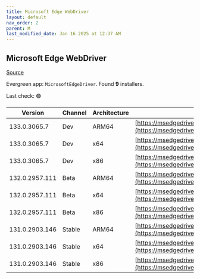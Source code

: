 ```yaml
---
title: Microsoft Edge WebDriver
layout: default
nav_order: 2
parent: M
last_modified_date: Jan 16 2025 at 12:37 AM
---
```


## Microsoft Edge WebDriver

[Source](https://www.microsoft.com/edge)

Evergreen app: `MicrosoftEdgeDriver`. Found **9** installers.

Last check: 🟢

| Version        | Channel | Architecture | URI                                                                                                                                              |
| -------------- | ------- | ------------ | ------------------------------------------------------------------------------------------------------------------------------------------------ |
| 133.0.3065.7   | Dev     | ARM64        | [https://msedgedriver.azureedge.net/133.0.3065.7/edgedriver_arm64.zip](https://msedgedriver.azureedge.net/133.0.3065.7/edgedriver_arm64.zip)     |
| 133.0.3065.7   | Dev     | x64          | [https://msedgedriver.azureedge.net/133.0.3065.7/edgedriver_win64.zip](https://msedgedriver.azureedge.net/133.0.3065.7/edgedriver_win64.zip)     |
| 133.0.3065.7   | Dev     | x86          | [https://msedgedriver.azureedge.net/133.0.3065.7/edgedriver_win32.zip](https://msedgedriver.azureedge.net/133.0.3065.7/edgedriver_win32.zip)     |
| 132.0.2957.111 | Beta    | ARM64        | [https://msedgedriver.azureedge.net/132.0.2957.111/edgedriver_arm64.zip](https://msedgedriver.azureedge.net/132.0.2957.111/edgedriver_arm64.zip) |
| 132.0.2957.111 | Beta    | x64          | [https://msedgedriver.azureedge.net/132.0.2957.111/edgedriver_win64.zip](https://msedgedriver.azureedge.net/132.0.2957.111/edgedriver_win64.zip) |
| 132.0.2957.111 | Beta    | x86          | [https://msedgedriver.azureedge.net/132.0.2957.111/edgedriver_win32.zip](https://msedgedriver.azureedge.net/132.0.2957.111/edgedriver_win32.zip) |
| 131.0.2903.146 | Stable  | ARM64        | [https://msedgedriver.azureedge.net/131.0.2903.146/edgedriver_arm64.zip](https://msedgedriver.azureedge.net/131.0.2903.146/edgedriver_arm64.zip) |
| 131.0.2903.146 | Stable  | x64          | [https://msedgedriver.azureedge.net/131.0.2903.146/edgedriver_win64.zip](https://msedgedriver.azureedge.net/131.0.2903.146/edgedriver_win64.zip) |
| 131.0.2903.146 | Stable  | x86          | [https://msedgedriver.azureedge.net/131.0.2903.146/edgedriver_win32.zip](https://msedgedriver.azureedge.net/131.0.2903.146/edgedriver_win32.zip) |
